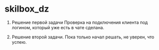 # skilbox_dz
1. Решение первой задачи
Проверка на подключения клиента под логином, который уже есть в чате сделана.

2. Решение второй задачи.
Пока только начал решать, не уверен, что успею.
